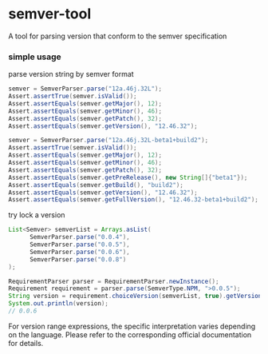 # semver-tool
A tool for parsing version that conform to the semver specification

### simple usage

parse version string by semver format
```java
semver = SemverParser.parse("12a.46j.32L");
Assert.assertTrue(semver.isValid());
Assert.assertEquals(semver.getMajor(), 12);
Assert.assertEquals(semver.getMinor(), 46);
Assert.assertEquals(semver.getPatch(), 32);
Assert.assertEquals(semver.getVersion(), "12.46.32");

semver = SemverParser.parse("12a.46j.32L-beta1+build2");
Assert.assertTrue(semver.isValid());
Assert.assertEquals(semver.getMajor(), 12);
Assert.assertEquals(semver.getMinor(), 46);
Assert.assertEquals(semver.getPatch(), 32);
Assert.assertEquals(semver.getPreRelease(), new String[]{"beta1"});
Assert.assertEquals(semver.getBuild(), "build2");
Assert.assertEquals(semver.getVersion(), "12.46.32");
Assert.assertEquals(semver.getFullVersion(), "12.46.32-beta1+build2");
```

try lock a version
```java
List<Semver> semverList = Arrays.asList(
      SemverParser.parse("0.0.4"),
      SemverParser.parse("0.0.5"),
      SemverParser.parse("0.0.6"),
      SemverParser.parse("0.0.8")
);

RequirementParser parser = RequirementParser.newInstance();
Requirement requirement = parser.parse(SemverType.NPM, ">0.0.5");
String version = requirement.choiceVersion(semverList, true).getVersion();
System.out.println(version);
// 0.0.6
```
For version range expressions, the specific interpretation varies depending on the language. Please refer to the corresponding official documentation for details. 

